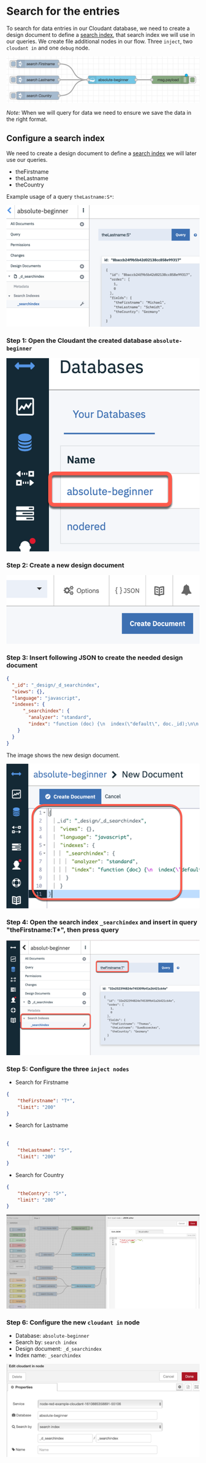 # Search for the entries

To search for data entries in our Cloudant database, we need to create a design document to define a [search index](https://cloud.ibm.com/docs/Cloudant?topic=Cloudant-query), that search index we will use in our queries. We create file additional nodes in our flow. Three `inject`, two `cloudant in` and one `debug` node.

![](../images/search-data-01-b.png)

_Note:_ When we will query for data we need to ensure we save the data in the right format.

## Configure a search index

We need to create a design document to define a [search index](https://cloud.ibm.com/docs/Cloudant?topic=Cloudant-query) we will later use our queries.

* theFirstname
* theLastname
* theCountry

Example usage of a query `theLastname:S*`:

![](../images/search-data-01-a.png)

### Step 1: Open the Cloudant the created database `absolute-beginner`

![](../images/search-data-01-c.png)

### Step 2: Create a new design document

![](../images/search-data-01-d.png)

### Step 3: Insert following JSON to create the needed design document

```json
{
  "_id": "_design/_d_searchindex",
  "views": {},
  "language": "javascript",
  "indexes": {
      "_searchindex": {
        "analyzer": "standard",
        "index": "function (doc) {\n  index(\"default\", doc._id);\n\n  if(doc.user.firstname){\n    index(\"theFirstname\", doc.user.firstname, {\"store\": true, \"facet\":true});\n  }\n  if(doc.user.lastname){\n    index(\"theLastname\", doc.user.lastname, {\"store\": true, \"facet\":true });\n  }\n  if(doc.user.country){\n    index(\"theCountry\", doc.user.country, {\"store\": true, \"facet\":true});\n  }\n}"
    }
  }
}
```
The image shows the new design document. 

![](../images/search-data-01-e.png)

### Step 4: Open the search index `_searchindex` and insert in query "theFirstname:T*", then press query

![](../images/search-data-02.png)

### Step 5: Configure the three `inject nodes`

* Search for Firstname

```json
{
    "theFirstname": "T*",
    "limit": "200"
}
```

* Search for Lastname

```json

{
    "theLastname": "S*",
    "limit": "200"
}
```

* Search for Country

```json
{
    "theContry": "S*",
    "limit": "200"
}
```

![](../images/search-data-03.png)

### Step 6: Configure the new `cloudant in` node

* Database: `absolute-beginner`
* Search by: `search index`
* Design document: `_d_searchindex`
* Index name: `_searchindex`

![](../images/search-data-01-f.png)
